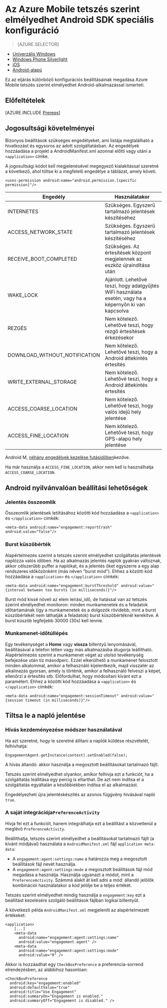 <properties
    pageTitle="Az Azure Mobile tetszés szerint elmélyedhet Android SDK speciális konfiguráció"
    description="A Speciális beállítások, beleértve az Azure Mobile tetszés szerint elmélyedhet Android SDK Android cikkét ismerteti."
    services="mobile-engagement"
    documentationCenter="mobile"
    authors="piyushjo"
    manager="erikre"
    editor="" />

<tags
    ms.service="mobile-engagement"
    ms.workload="mobile"
    ms.tgt_pltfrm="mobile-android"
    ms.devlang="Java"
    ms.topic="article"
    ms.date="10/04/2016"
    ms.author="piyushjo;ricksal" />

# <a name="advanced-configuration-for-azure-mobile-engagement-android-sdk"></a>Az Azure Mobile tetszés szerint elmélyedhet Android SDK speciális konfiguráció

> [AZURE.SELECTOR]
- [Univerzális Windows](mobile-engagement-windows-store-advanced-configuration.md)
- [Windows Phone Silverlight](mobile-engagement-windows-phone-integrate-engagement.md)
- [iOS](mobile-engagement-ios-integrate-engagement.md)
- [Android-alapú](mobile-engagement-android-advanced-configuration.md)

Ez az eljárás különböző konfigurációs beállításainak megadása Azure Mobile tetszés szerint elmélyedhet Android-alkalmazással ismerteti.

## <a name="prerequisites"></a>Előfeltételek

[AZURE.INCLUDE [Prereqs](../../includes/mobile-engagement-android-prereqs.md)]

## <a name="permission-requirements"></a>Jogosultsági követelményei
Bizonyos beállítások szükséges engedélyeket, ami listája megtalálható a hivatkozást és egysoros az adott szolgáltatásban. Az engedélyek hozzáadása a projekt a AndroidManifest.xml azonnal előtti vagy utáni a `<application>` címke.

A jogosultsági kódot kell megjelenésével megegyező kialakítással szeretné a következő, ahol töltse ki a megfelelő engedélye a táblázat, amely követi.

    <uses-permission android:name="android.permission.[specific permission]"/>


| Engedély | Használatakor |
| ---------- | --------- |
| INTERNETES | Szükséges. Egyszerű tartalmazó jelentések készítéséhez |
| ACCESS_NETWORK_STATE | Szükséges. Egyszerű tartalmazó jelentések készítéséhez |
| RECEIVE_BOOT_COMPLETED | Szükséges. Az értesítések központ megjelennek az eszköz újraindítása után |
| WAKE_LOCK | Ajánlott. Lehetővé teszi, hogy adatgyűjtés WiFi használata esetén, vagy ha a képernyőn ki van kapcsolva |
| REZGÉS | Nem kötelező. Lehetővé teszi, hogy rezgő értesítések érkezésekor |
| DOWNLOAD_WITHOUT_NOTIFICATION | Nem kötelező. Lehetővé teszi, hogy a Android áttekintés értesítés |
| WRITE_EXTERNAL_STORAGE | Nem kötelező. Lehetővé teszi, hogy a Android áttekintés értesítés |
| ACCESS_COARSE_LOCATION | Nem kötelező. Lehetővé teszi, hogy valós idejű hely jelentése |
| ACCESS_FINE_LOCATION | Nem kötelező. Lehetővé teszi, hogy GPS-alapú hely jelentése |

Android M, [néhány engedélyek kezelése futásidőben](mobile-engagement-android-location-reporting.md#Android-M-Permissions)kezdve.

Ha már használja a ``ACCESS_FINE_LOCATION``, akkor nem kell is használhatja ``ACCESS_COARSE_LOCATION``.

## <a name="android-manifest-configuration-options"></a>Android nyilvánvalóan beállítási lehetőségek

### <a name="crash-report"></a>Jelentés összeomlik

Összeomlik jelentések letiltásához közötti kód hozzáadása a `<application>` és `</application>` címkék:

    <meta-data android:name="engagement:reportCrash" android:value="false"/>

### <a name="burst-threshold"></a>Burst küszöbérték

Alapértelmezés szerint a tetszés szerint elmélyedhet szolgáltatás jelentések naplózza valós időben. Ha az alkalmazás jelentés naplók gyakran változnak, akkor célszerűbb puffer a naplókat, és a jelentés őket egyszerre a egy alap rendszeres időközönként (más néven "burst mód"). Ehhez a közötti kód hozzáadása a `<application>` és `</application>` címkék:

    <meta-data android:name="engagement:burstThreshold" android:value="{interval between too bursts (in milliseconds)}"/>

Burst mód kissé növeli az elem leírási_idő, de hatással van az tetszés szerint elmélyedhet monitoron: minden munkamenetek és a feladatok időtartamának (így a munkamenetek és a dolgozók rövidebb, mint a burst küszöbértékét nem láthatják a feladatok) burst küszöbértéknél kerekítve. A burst küszöb legfeljebb 30000 (30s) kell lennie.

### <a name="session-timeout"></a>Munkamenet-időtúllépés

 Egy tevékenységet a **Home** vagy **vissza** billentyű lenyomásával, beállításával a telefon tétlen vagy más alkalmazásba átugorja leállítható. Alapértelmezés szerint a munkamenet véget az utolsó tevékenység befejezése után tíz másodperc. Ezzel elkerülhető a munkamenet felosztott minden alkalommal, amikor a felhasználó kijelentkezik, majd visszatér az alkalmazás gyorsan, amely is történik, amikor a felhasználó felveszi a képet, ellenőrzi a értesítés stb. Előfordulhat, hogy módosítani kívánt ezt a paramétert. Ehhez a közötti kód hozzáadása a `<application>` és `</application>` címkék:

    <meta-data android:name="engagement:sessionTimeout" android:value="{session timeout (in milliseconds)}"/>

## <a name="disable-log-reporting"></a>Tiltsa le a napló jelentése

### <a name="using-a-method-call"></a>Hívás kezdeményezése módszer használatával

Ha azt szeretné, hogy le szeretné állítani a naplók küldése részvételét, felhívhatja:

    EngagementAgent.getInstance(context).setEnabled(false);

A hívás állandó: akkor használja a megosztott beállításokat tartalmazó fájlt.

Tetszés szerint elmélyedhet olyankor, amikor felhívja ezt a funkciót, ha a szolgáltatás leállítása egy percig is eltarthat. De azt nem indítsa el a szolgáltatás egyáltalán a későbbiekben indítsa el az alkalmazást.

Engedélyezheti újra jelentéskészítés az azonos függvény hívásával napló `true`.

### <a name="integration-in-your-own-preferenceactivity"></a>A saját integrációja`PreferenceActivity`

Hívja fel ezt a funkciót, hanem integrálhatja ezt a beállítást a közvetlenül a meglévő `PreferenceActivity`.

Beállíthatja, tetszés szerint elmélyedhet a beállításokat tartalmazó fájlt (a kívánt módjával) használata a `AndroidManifest.xml` fájl `application meta-data`:

-   A `engagement:agent:settings:name` a határozza meg a megosztott beállítások fájl nevét használja.
-   A `engagement:agent:settings:mode` a megosztott beállítások fájl mód megadása a használja. Használja ugyanazt a módot, mint a `PreferenceActivity`. Számmá alakít át kell adni a mód: állandó jelölők kombinációi használatakor a kód jelölje be a teljes értékét.

Tetszés szerint elmélyedhet mindig használja a `engagement:key` ezt a beállítást kezelésére szolgáló beállítások fájlban logikai billentyűt.

A következő példa `AndroidManifest.xml` megjeleníti az alapértelmezett értékeket:

    <application>
        [...]
        <meta-data
          android:name="engagement:agent:settings:name"
          android:value="engagement.agent" />
        <meta-data
          android:name="engagement:agent:settings:mode"
          android:value="0" />

Akkor is hozzáadhat egy `CheckBoxPreference` a preferencia-sorrend elrendezésben, az alábbihoz hasonlóan:

    <CheckBoxPreference
      android:key="engagement:enabled"
      android:defaultValue="true"
      android:title="Use Engagement"
      android:summaryOn="Engagement is enabled."
      android:summaryOff="Engagement is disabled." />
